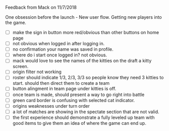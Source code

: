 Feedback from Mack on 11/7/2018

One obsession before the launch - New user flow.  Getting new players into the game.

- [ ] make the sign in button more red/obvious than other buttons on home page
- [ ] not obvious when logged in after logging in.
- [ ] no confirmation your name was saved in profile.
- [ ] where do i start once logged in? not obvious.
- [ ] mack would love to see the names of the kitties on the draft a kitty screen. 
- [ ] origin filter not working 
- [ ] roster should indicate 1/3, 2/3, 3/3 so people know they need 3 kitties to start.  should then direct them to create a team
- [ ] button alingment in team page under kitties is off. 
- [ ] once team is made, should present a way to go right into battle
- [ ] green card border is confusing with selected cat indicator.
- [ ] origins weaknesses under turn order
- [ ] a lot of matches are showing in the spectate section that are not valid.
- [ ] the first experience should demonstrate a fully leveled up team with good items to give them an idea of where the game can end up. 
